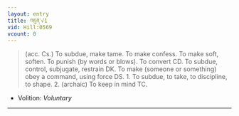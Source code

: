 ```yaml
---
layout: entry
title: འཇུན་√1
vid: Hill:0569
vcount: 0
---
```

> (acc\. Cs\.) To subdue, make tame\. To make confess\. To make soft, soften\. To punish (by words or blows)\. To convert CD\. To subdue, control, subjugate, restrain DK\. To make (someone or something) obey a command, using force DS\. 1\. To subdue, to take, to discipline, to shape\. 2\. (archaic) To keep in mind TC\.

* Volition: _Voluntary_

---


